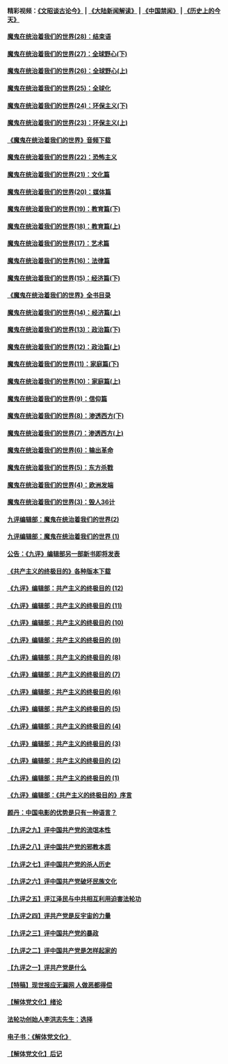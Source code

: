 #### 精彩视频：[《文昭谈古论今》](https://github.com/gfw-breaker/wenzhao/blob/master/README.md?t=01171231) | [《大陆新闻解读》](https://github.com/gfw-breaker/ntdtv-comedy/blob/master/README.md?t=01171231) | [《中国禁闻》](https://github.com/gfw-breaker/ntdtv-news/blob/master/README.md?t=01171231) | [《历史上的今天》](https://github.com/gfw-breaker/today-in-history/blob/master/README.md?t=01171231) 

#### [魔鬼在统治着我们的世界(28)：结束语](../pages/nsc422/n10936246.md?t=01171231) 

#### [魔鬼在统治着我们的世界(27)：全球野心(下)](../pages/nsc422/n10928319.md?t=01171231) 

#### [魔鬼在统治着我们的世界(26)：全球野心(上)](../pages/nsc422/n10900318.md?t=01171231) 

#### [魔鬼在统治着我们的世界(25)：全球化](../pages/nsc422/n10788205.md?t=01171231) 

#### [魔鬼在统治着我们的世界(24)：环保主义(下)](../pages/nsc422/n10695307.md?t=01171231) 

#### [魔鬼在统治着我们的世界(23)：环保主义(上)](../pages/nsc422/n10688613.md?t=01171231) 

#### [《魔鬼在统治着我们的世界》音频下载](../pages/nsc422/n10635553.md?t=01171231) 

#### [魔鬼在统治着我们的世界(22)：恐怖主义](../pages/nsc422/n10614727.md?t=01171231) 

#### [魔鬼在统治着我们的世界(21)：文化篇](../pages/nsc422/n10597706.md?t=01171231) 

#### [魔鬼在统治着我们的世界(20)：媒体篇](../pages/nsc422/n10586579.md?t=01171231) 

#### [魔鬼在统治着我们的世界(19)：教育篇(下)](../pages/nsc422/n10564808.md?t=01171231) 

#### [魔鬼在统治着我们的世界(18)：教育篇(上)](../pages/nsc422/n10526970.md?t=01171231) 

#### [魔鬼在统治着我们的世界(17)：艺术篇](../pages/nsc422/n10499093.md?t=01171231) 

#### [魔鬼在统治着我们的世界(16)：法律篇](../pages/nsc422/n10485969.md?t=01171231) 

#### [魔鬼在统治着我们的世界(15)：经济篇(下)](../pages/nsc422/n10469975.md?t=01171231) 

#### [《魔鬼在统治着我们的世界》全书目录](../pages/nsc422/n10464261.md?t=01171231) 

#### [魔鬼在统治着我们的世界(14)：经济篇(上)](../pages/nsc422/n10457370.md?t=01171231) 

#### [魔鬼在统治着我们的世界(13)：政治篇(下)](../pages/nsc422/n10448270.md?t=01171231) 

#### [魔鬼在统治着我们的世界(12)：政治篇(上)](../pages/nsc422/n10444576.md?t=01171231) 

#### [魔鬼在统治着我们的世界(11)：家庭篇(下)](../pages/nsc422/n10440961.md?t=01171231) 

#### [魔鬼在统治着我们的世界(10)：家庭篇(上)](../pages/nsc422/n10435448.md?t=01171231) 

#### [魔鬼在统治着我们的世界(9)：信仰篇](../pages/nsc422/n10432159.md?t=01171231) 

#### [魔鬼在统治着我们的世界(8)：渗透西方(下)](../pages/nsc422/n10429603.md?t=01171231) 

#### [魔鬼在统治着我们的世界(7)：渗透西方(上)](../pages/nsc422/n10426013.md?t=01171231) 

#### [魔鬼在统治着我们的世界(6)：输出革命](../pages/nsc422/n10421536.md?t=01171231) 

#### [魔鬼在统治着我们的世界(5)：东方杀戮](../pages/nsc422/n10417707.md?t=01171231) 

#### [魔鬼在统治着我们的世界(4)：欧洲发端](../pages/nsc422/n10414890.md?t=01171231) 

#### [魔鬼在统治着我们的世界(3)：毁人36计](../pages/nsc422/n10411583.md?t=01171231) 

#### [九评编辑部：魔鬼在统治着我们的世界(2)](../pages/nsc422/n10410036.md?t=01171231) 

#### [九评编辑部：魔鬼在统治着我们的世界 (1)](../pages/nsc422/n10406825.md?t=01171231) 

#### [公告：《九评》编辑部另一部新书即将发表](../pages/nsc422/n10405104.md?t=01171231) 

#### [《共产主义的终极目的》各种版本下载](../pages/nsc422/n10022138.md?t=01171231) 

#### [《九评》编辑部：共产主义的终极目的 (12)](../pages/nsc422/n9933272.md?t=01171231) 

#### [《九评》编辑部：共产主义的终极目的 (11)](../pages/nsc422/n9924973.md?t=01171231) 

#### [《九评》编辑部：共产主义的终极目的 (10)](../pages/nsc422/n9920883.md?t=01171231) 

#### [《九评》编辑部：共产主义的终极目的 (9)](../pages/nsc422/n9916363.md?t=01171231) 

#### [《九评》编辑部：共产主义的终极目的 (8)](../pages/nsc422/n9912488.md?t=01171231) 

#### [《九评》编辑部：共产主义的终极目的 (7)](../pages/nsc422/n9901176.md?t=01171231) 

#### [《九评》编辑部：共产主义的终极目的 (6)](../pages/nsc422/n9899359.md?t=01171231) 

#### [《九评》编辑部：共产主义的终极目的 (5)](../pages/nsc422/n9893174.md?t=01171231) 

#### [《九评》编辑部：共产主义的终极目的 (4)](../pages/nsc422/n9891246.md?t=01171231) 

#### [《九评》编辑部：共产主义的终极目的 (3)](../pages/nsc422/n9879879.md?t=01171231) 

#### [《九评》编辑部：共产主义的终极目的 (2)](../pages/nsc422/n9876205.md?t=01171231) 

#### [《九评》编辑部：共产主义的终极目的 (1)](../pages/nsc422/n9865857.md?t=01171231) 

#### [《九评》编辑部：《共产主义的终极目的》序言](../pages/nsc422/n9862666.md?t=01171231) 

#### [颜丹：中国电影的优势是只有一种语言？](../pages/nsc422/n9583062.md?t=01171231) 

#### [【九评之九】评中国共产党的流氓本性](../pages/nsc422/n737542.md?t=01171231) 

#### [【九评之八】评中国共产党的邪教本质](../pages/nsc422/n735942.md?t=01171231) 

#### [【九评之七】评中国共产党的杀人历史](../pages/nsc422/n733806.md?t=01171231) 

#### [【九评之六】评中国共产党破坏民族文化](../pages/nsc422/n731667.md?t=01171231) 

#### [【九评之五】评江泽民与中共相互利用迫害法轮功](../pages/nsc422/n730058.md?t=01171231) 

#### [【九评之四】评共产党是反宇宙的力量](../pages/nsc422/n727814.md?t=01171231) 

#### [【九评之三】评中国共产党的暴政](../pages/nsc422/n725597.md?t=01171231) 

#### [【九评之二】评中国共产党是怎样起家的](../pages/nsc422/n723946.md?t=01171231) 

#### [【九评之一】评共产党是什么](../pages/nsc422/n722529.md?t=01171231) 

#### [【特稿】现世报应无漏网 人做恶都得偿](../pages/nsc422/n4215167.md?t=01171231) 

#### [【解体党文化】绪论](../pages/nsc422/n1449356.md?t=01171231) 

#### [法轮功创始人李洪志先生：选择](../pages/nsc422/n3580738.md?t=01171231) 

#### [电子书：《解体党文化》](../pages/nsc422/n1573484.md?t=01171231) 

#### [【解体党文化】后记](../pages/nsc422/n1531999.md?t=01171231) 

